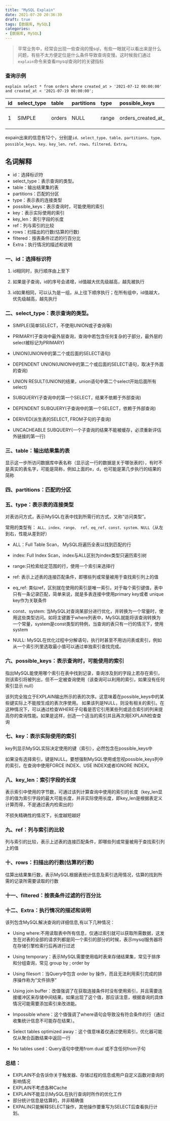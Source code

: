 ```yaml
---
title: "MySQL Explain"
date: 2021-07-20 20:36:39
draft: true
tags: [数据库, MySQL]
categories:
- [数据库, MySQL]
---
```



> 平常业务中，经常会出现一些查询的慢sql，有些一眼就可以看出来是什么问题，有些不太方便定位是什么条件导致查询变慢。这时候我们通过`explain`命令来查看mysql查询时的关键指标

### 查询示例

```sehll
explain select * from orders where created_at > '2021-07-12 00:00:00' and created_at < '2021-07-19 00:00:00';
```


| id | select\_type | table | partitions | type | possible\_keys | key | key\_len | ref | rows | filtered | Extra |
| :--- | :--- | :--- | :--- | :--- | :--- | :--- | :--- | :--- | :--- | :--- | :--- |
| 1 | SIMPLE | orders | NULL | range | orders\_created\_at\_status\_deleted\_at\_index | orders\_created\_at\_status\_deleted\_at\_index | 5 | NULL | 176128 | 100 | Using index condition |

expain出来的信息有12个，分别是`id、select_type、table、partitions、type、possible_keys、key、key_len、ref、rows、filtered、Extra`。

## 名词解释

- id：选择标识符
- select_type：表示查询的类型。
- table：输出结果集的表
- partitions：匹配的分区
- type：表示表的连接类型
- possible_keys：表示查询时，可能使用的索引
- key：表示实际使用的索引
- key_len：索引字段的长度
- ref：列与索引的比较
- rows：扫描出的行数(估算的行数)
- filtered：按表条件过滤的行百分比
- Extra：执行情况的描述和说明



### 一、id：选择标识符
1. id相同时，执行顺序由上至下

2. 如果是子查询，id的序号会递增，id值越大优先级越高，越先被执行

3. id如果相同，可以认为是一组，从上往下顺序执行；在所有组中，id值越大，优先级越高，越先执行

### 二、select_type：表示查询的类型。

- SIMPLE(简单SELECT，不使用UNION或子查询等)

- PRIMARY(子查询中最外层查询，查询中若包含任何复杂的子部分，最外层的select被标记为PRIMARY)

- UNION(UNION中的第二个或后面的SELECT语句)

- DEPENDENT UNION(UNION中的第二个或后面的SELECT语句，取决于外面的查询)

- UNION RESULT(UNION的结果，union语句中第二个select开始后面所有select)

- SUBQUERY(子查询中的第一个SELECT，结果不依赖于外部查询)

- DEPENDENT SUBQUERY(子查询中的第一个SELECT，依赖于外部查询)

- DERIVED(派生表的SELECT, FROM子句的子查询)

- UNCACHEABLE SUBQUERY(一个子查询的结果不能被缓存，必须重新评估外链接的第一行)

### 三、table：输出结果集的表
显示这一步所访问数据库中表名称（显示这一行的数据是关于哪张表的），有时不是真实的表名字，可能是简称，例如上面的e，d，也可能是第几步执行的结果的简称

### 四、partitions：匹配的分区


### 五、type：表示表的连接类型

对表访问方式，表示MySQL在表中找到所需行的方式，又称“访问类型”。

常用的类型有： `ALL、index、range、 ref、eq_ref、const、system、NULL`（从左到右，性能从差到好）

- ALL：Full Table Scan， MySQL将遍历全表以找到匹配的行

- index: Full Index Scan，index与ALL区别为index类型只遍历索引树

- range:只检索给定范围的行，使用一个索引来选择行

- ref: 表示上述表的连接匹配条件，即哪些列或常量被用于查找索引列上的值

- eq_ref: 类似ref，区别就在使用的索引是唯一索引，对于每个索引键值，表中只有一条记录匹配，简单来说，就是多表连接中使用primary key或者 unique key作为关联条件

- const、system: 当MySQL对查询某部分进行优化，并转换为一个常量时，使用这些类型访问。如将主键置于where列表中，MySQL就能将该查询转换为一个常量，system是const类型的特例，当查询的表只有一行的情况下，使用system

- NULL: MySQL在优化过程中分解语句，执行时甚至不用访问表或索引，例如从一个索引列里选取最小值可以通过单独索引查找完成。

### 六、possible_keys：表示查询时，可能使用的索引
指出MySQL能使用哪个索引在表中找到记录，查询涉及到的字段上若存在索引，则该索引将被列出，但不一定被查询使用（该查询可以利用的索引，如果没有任何索引显示 null）

该列完全独立于EXPLAIN输出所示的表的次序。这意味着在possible_keys中的某些键实际上不能按生成的表次序使用。
如果该列是NULL，则没有相关的索引。在这种情况下，可以通过检查WHERE子句看是否它引用某些列或适合索引的列来提高你的查询性能。如果是这样，创造一个适当的索引并且再次用EXPLAIN检查查询

 

### 七、key：表示实际使用的索引

key列显示MySQL实际决定使用的键（索引），必然包含在possible_keys中

如果没有选择索引，键是NULL。要想强制MySQL使用或忽视possible_keys列中的索引，在查询中使用FORCE INDEX、USE INDEX或者IGNORE INDEX。

 
### 八、key_len：索引字段的长度
表示索引中使用的字节数，可通过该列计算查询中使用的索引的长度（key_len显示的值为索引字段的最大可能长度，并非实际使用长度，即key_len是根据表定义计算而得，不是通过表内检索出的）

不损失精确性的情况下，长度越短越好 

### 九、ref：列与索引的比较
列与索引的比较，表示上述表的连接匹配条件，即哪些列或常量被用于查找索引列上的值

 

### 十、rows：扫描出的行数(估算的行数)

 估算出结果集行数，表示MySQL根据表统计信息及索引选用情况，估算的找到所需的记录所需要读取的行数

 
### 十一、filtered：按表条件过滤的行百分比


### 十二、Extra：执行情况的描述和说明

该列包含MySQL解决查询的详细信息,有以下几种情况：

- Using where:不用读取表中所有信息，仅通过索引就可以获取所需数据，这发生在对表的全部的请求列都是同一个索引的部分的时候，表示mysql服务器将在存储引擎检索行后再进行过滤

- Using temporary：表示MySQL需要使用临时表来存储结果集，常见于排序和分组查询，常见 group by ; order by

- Using filesort：当Query中包含 order by 操作，而且无法利用索引完成的排序操作称为“文件排序”

- Using join buffer：改值强调了在获取连接条件时没有使用索引，并且需要连接缓冲区来存储中间结果。如果出现了这个值，那应该注意，根据查询的具体情况可能需要添加索引来改进能。

- Impossible where：这个值强调了where语句会导致没有符合条件的行（通过收集统计信息不可能存在结果）。

- Select tables optimized away：这个值意味着仅通过使用索引，优化器可能仅从聚合函数结果中返回一行

- No tables used：Query语句中使用from dual 或不含任何from子句


### 总结：
- EXPLAIN不会告诉你关于触发器、存储过程的信息或用户自定义函数对查询的影响情况
- EXPLAIN不考虑各种Cache
- EXPLAIN不能显示MySQL在执行查询时所作的优化工作
- 部分统计信息是估算的，并非精确值
- EXPALIN只能解释SELECT操作，其他操作要重写为SELECT后查看执行计划。












